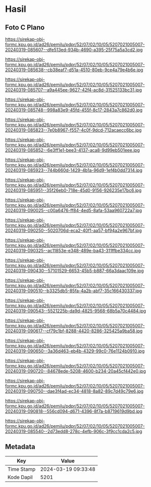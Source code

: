 # Hasil

## Foto C Plano

https://sirekap-obj-formc.kpu.go.id/ad26/pemilu/pdpr/52/07/02/10/05/5207021005007-20240319-085607--dfe513ed-934b-4690-a395-25f75a5a3cd2.jpg

https://sirekap-obj-formc.kpu.go.id/ad26/pemilu/pdpr/52/07/02/10/05/5207021005007-20240319-085638--cb38eaf7-d51a-4510-80eb-9ce4a79e4b6e.jpg

https://sirekap-obj-formc.kpu.go.id/ad26/pemilu/pdpr/52/07/02/10/05/5207021005007-20240319-085707--a9a445ee-9627-42f4-ac8d-31525133bc31.jpg

https://sirekap-obj-formc.kpu.go.id/ad26/pemilu/pdpr/52/07/02/10/05/5207021005007-20240319-085748--998a83e9-45fd-455f-8c17-2843a7c862d0.jpg

https://sirekap-obj-formc.kpu.go.id/ad26/pemilu/pdpr/52/07/02/10/05/5207021005007-20240319-085823--7e0b8967-f557-4c0f-9dcd-712acaecc6bc.jpg

https://sirekap-obj-formc.kpu.go.id/ad26/pemilu/pdpr/52/07/02/10/05/5207021005007-20240319-085852--6e3ff1e1-bee3-4137-aca8-9d99eb501eee.jpg

https://sirekap-obj-formc.kpu.go.id/ad26/pemilu/pdpr/52/07/02/10/05/5207021005007-20240319-085923--744b660d-1429-4b1a-96d9-1ef4b0dd7314.jpg

https://sirekap-obj-formc.kpu.go.id/ad26/pemilu/pdpr/52/07/02/10/05/5207021005007-20240319-085951--35f26eb0-718e-45d0-9156-926235e17bc6.jpg

https://sirekap-obj-formc.kpu.go.id/ad26/pemilu/pdpr/52/07/02/10/05/5207021005007-20240319-090025--c00a6476-ff84-4ed5-8afa-53aa960722a7.jpg

https://sirekap-obj-formc.kpu.go.id/ad26/pemilu/pdpr/52/07/02/10/05/5207021005007-20240319-090250--5020706d-eca2-40f1-aa57-bf94a2e967bf.jpg

https://sirekap-obj-formc.kpu.go.id/ad26/pemilu/pdpr/52/07/02/10/05/5207021005007-20240319-090325--ac11853e-e348-489e-ba43-311ffbe334cc.jpg

https://sirekap-obj-formc.kpu.go.id/ad26/pemilu/pdpr/52/07/02/10/05/5207021005007-20240319-090430--57101529-6653-45b5-b887-66a3daac109e.jpg

https://sirekap-obj-formc.kpu.go.id/ad26/pemilu/pdpr/52/07/02/10/05/5207021005007-20240319-090510--b3325db5-85fa-4a2b-abf7-35c166430337.jpg

https://sirekap-obj-formc.kpu.go.id/ad26/pemilu/pdpr/52/07/02/10/05/5207021005007-20240319-090543--5521225b-da9d-4825-9568-68b5a70c4484.jpg

https://sirekap-obj-formc.kpu.go.id/ad26/pemilu/pdpr/52/07/02/10/05/5207021005007-20240319-090617--cf79c1bf-8288-4420-8286-325425a9ba58.jpg

https://sirekap-obj-formc.kpu.go.id/ad26/pemilu/pdpr/52/07/02/10/05/5207021005007-20240319-090650--3a36d463-eb4b-4329-99c0-76e1124b0910.jpg

https://sirekap-obj-formc.kpu.go.id/ad26/pemilu/pdpr/52/07/02/10/05/5207021005007-20240319-090720--84678ede-5208-4600-b234-20a45cf442e0.jpg

https://sirekap-obj-formc.kpu.go.id/ad26/pemilu/pdpr/52/07/02/10/05/5207021005007-20240319-090750--dae3f4ad-ec34-4818-8a82-89c7d49c79e6.jpg

https://sirekap-obj-formc.kpu.go.id/ad26/pemilu/pdpr/52/07/02/10/05/5207021005007-20240319-090818--556cd094-d671-4396-8f7a-b8719619d9bd.jpg

https://sirekap-obj-formc.kpu.go.id/ad26/pemilu/pdpr/52/07/02/10/05/5207021005007-20240319-085540--2d73edd8-278c-4efb-906c-3f9cc1cda2c5.jpg


## Metadata

| Key        | Value               |
| ---------- | ------------------- |
| Time Stamp | 2024-03-19 09:33:48 |
| Kode Dapil | 5201                |



